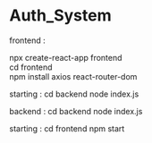 # Auth_System

frontend :


npx create-react-app frontend \
cd frontend \
npm install axios react-router-dom

starting :
cd backend
node index.js



backend :
cd backend
node index.js

starting :
cd frontend
npm start
